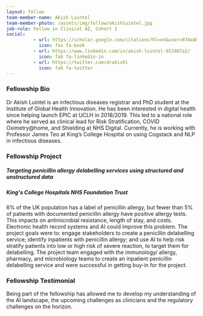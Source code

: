 ```yaml
---
layout: fellow
team-member-name: Akish Luintel
team-member-photo: /assets/img/fellow/akishluintel.jpg
job-role: Fellow in Clinical AI, Cohort 1
social:
          - url: https://scholar.google.com/citations?hl=en&user=97AxAKoAAAAJ&view_op=list_works&sortby=pubdate
            icon: fas fa-book
          - url: https://www.linkedin.com/in/akish-luintel-652407a2/
            icon: fab fa-linkedin-in
          - url: https://twitter.com/drakishl
            icon: fab fa-twitter
---
```


### Fellowship Bio
Dr Akish Luintel is an infectious diseases
registrar and PhD student at the Institute of Global
Health Innovation. He has been interested in
digital health since helping launch EPIC at UCLH
in 2018/2019. This led to a national role where he
served as clinical lead for Risk Stratification, COVID
Oximetry@home, and Shielding at NHS Digital.
Currently, he is working with Professor James Teo at
King’s College Hospital on using Cogstack and NLP
in infectious diseases.


### Fellowship Project
##### _Targeting penicillin allergy delabelling services using structured and unstructured data_
##### King's College Hospitals NHS Foundation Trust
6% of the UK population has a label of penicillin
allergy, but fewer than 5% of patients with
documented penicillin allergy have positive allergy
tests. This impacts on antimicrobial resistance,
length of stay, and costs. Electronic health record systems and AI could
improve this problem.
The project goals were to: engage stakeholders
to create a penicillin delabelling service; identify
inpatients with penicillin allergy; and use AI to help
risk stratify patients into low or high risk of severe
reaction, to target them for delabelling.
The project team engaged with the immunology/
allergy, pharmacy, and microbiology teams to create
an inpatient penicillin delabelling service and were
successful in getting buy-in for the project.

### Fellowship Testimonial
Being part of the fellowship has
allowed me to develop my understanding of the AI
landscape, the upcoming challenges as clinicians
and the regulatory challenges on the horizon.

